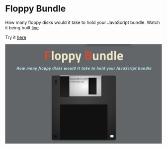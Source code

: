 # Floppy Bundle

How many floppy disks would it take to hold your JavaScript bundle. Watch it being built [live](https://youtu.be/idnkZzZm3rY)

Try it [here](https://floppy-bundle.netlify.app)

![Floppy Bundle](https://github.com/chrislaughlin/floppy-bundle/blob/master/Screenshot%202020-10-01%20at%2019.20.24.png?raw=true)

